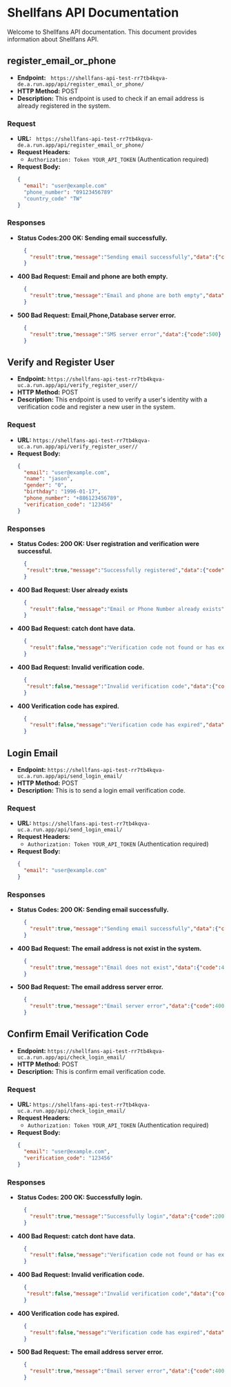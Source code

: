# Shellfans API Documentation

Welcome to Shellfans API documentation. This document provides information about Shellfans API.

## register_email_or_phone

- **Endpoint:** ` https://shellfans-api-test-rr7tb4kqva-de.a.run.app/api/register_email_or_phone/`
- **HTTP Method:** POST
- **Description:** This endpoint is used to check if an email address is already registered in the system.

### Request

- **URL:** ` https://shellfans-api-test-rr7tb4kqva-de.a.run.app/api/register_email_or_phone/`
- **Request Headers:**
  - `Authorization: Token YOUR_API_TOKEN` (Authentication required)
- **Request Body:**
  ```json
  {
    "email": "user@example.com"
    "phone_number": "09123456789"
    "country_code" "TW"
  }
### Responses
- **Status Codes:200 OK: Sending email successfully.**
    ```json
      {
        "result":true,"message":"Sending email successfully","data":{"code":200}
      }
     ```
- **400 Bad Request: Email and phone are both empty.**
    ```json
      {
        "result":true,"message":"Email and phone are both empty","data":{"code":400}
      }
     ```
- **500 Bad Request: Email,Phone,Database server error.**
    ```json
      {
        "result":true,"message":"SMS server error","data":{"code":500}
      }
    ```
## Verify and Register User

- **Endpoint:** `https://shellfans-api-test-rr7tb4kqva-uc.a.run.app/api/verify_register_user//`
- **HTTP Method:** POST
- **Description:** This endpoint is used to verify a user's identity with a verification code and register a new user in the system.

### Request

- **URL:** `https://shellfans-api-test-rr7tb4kqva-uc.a.run.app/api/verify_register_user//`
- **Request Body:**
  ```json
  {
    "email": "user@example.com",
    "name": "jason",
    "gender": "0",
    "birthday": "1996-01-17",
    "phone_number": "+886123456789",
    "verification_code": "123456"
  }
  
### Responses
- **Status Codes:
200 OK:  User registration and verification were successful.**
    ```json
      {
       "result":true,"message":"Successfully registered","data":{"code":200}
      }
     ```
- **400 Bad Request: User already exists**
    ```json
      {
        "result":false,"message":"Email or Phone Number already exists","data":{"code":400}
      }
    ```
- **400 Bad Request: catch dont have data.**
    ```json
      {
        "result":false,"message":"Verification code not found or has expired","data":{"code":400}
      }
    ```
- **400 Bad Request: Invalid verification code.**
    ```json
      {
       "result":false,"message":"Invalid verification code","data":{"code":400}
      }
    ```
- **400 Verification code has expired.**
    ```json
      {
        "result":false,"message":"Verification code has expired","data":{"code":400}
      }
    ```
## Login Email

- **Endpoint:** `https://shellfans-api-test-rr7tb4kqva-uc.a.run.app/api/send_login_email/`
- **HTTP Method:** POST
- **Description:** This is to send a login email verification code.

### Request

- **URL:** `https://shellfans-api-test-rr7tb4kqva-uc.a.run.app/api/send_login_email/`
- **Request Headers:**
  - `Authorization: Token YOUR_API_TOKEN` (Authentication required)
- **Request Body:**
  ```json
  {
    "email": "user@example.com"
  }
### Responses
- **Status Codes:
200 OK: Sending email successfully.**
    ```json
      {
        "result":true,"message":"Sending email successfully","data":{"code":200}
      }
     ```
- **400 Bad Request: The email address is not exist in the system.**
    ```json
      {
        "result":true,"message":"Email does not exist","data":{"code":400}
      }
    ```
- **500 Bad Request: The email address server error.**
    ```json
      {
        "result":true,"message":"Email server error","data":{"code":400}
      }
    ```
## Confirm Email Verification Code

- **Endpoint:** `https://shellfans-api-test-rr7tb4kqva-uc.a.run.app/api/check_login_email/`
- **HTTP Method:** POST
- **Description:** This is confirm email verification code.

### Request

- **URL:** `https://shellfans-api-test-rr7tb4kqva-uc.a.run.app/api/check_login_email/`
- **Request Headers:**
  - `Authorization: Token YOUR_API_TOKEN` (Authentication required)
- **Request Body:**
  ```json
  {
    "email": "user@example.com",
    "verification_code": "123456"
  }
### Responses
- **Status Codes:
200 OK: Successfully login.**
    ```json
      {
        "result":true,"message":"Successfully login","data":{"code":200}
      }
     ```
- **400 Bad Request: catch dont have data.**
    ```json
      {
        "result":false,"message":"Verification code not found or has expired","data":{"code":400}
      }
    ```
- **400 Bad Request: Invalid verification code.**
  ```json
    {
     "result":false,"message":"Invalid verification code","data":{"code":400}
    }
  ```
- **400 Verification code has expired.**
  ```json
    {
      "result":false,"message":"Verification code has expired","data":{"code":400}
    }
  ```
- **500 Bad Request: The email address server error.**
    ```json
      {
        "result":true,"message":"Email server error","data":{"code":400}
      }
    ```